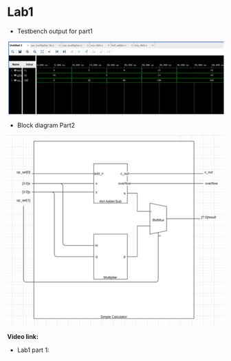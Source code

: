 # Lab1


* Testbench output for part1

![testbench result](part1screenshot.png)

* Block diagram Part2

![block diagram](part1blockdiagram.png)

**Video link:** 

* Lab1 part 1: 


